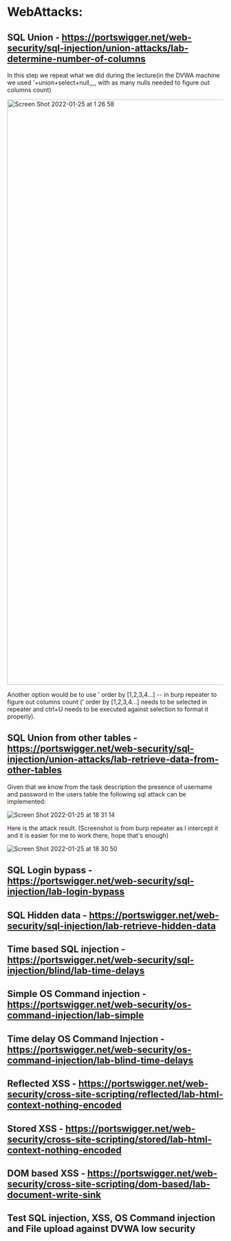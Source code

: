 # WebAttacks:

## SQL Union - https://portswigger.net/web-security/sql-injection/union-attacks/lab-determine-number-of-columns
In this step we repeat what we did during the lecture(in the DVWA machine we used '+union+select+null,,,, with as many nulls needed to figure out columns count)

<img width="1363" alt="Screen Shot 2022-01-25 at 1 26 58" src="https://user-images.githubusercontent.com/18306338/150882925-97bbcdce-f435-4368-a28d-05f93324784f.png">

Another option would be to use ' order by [1,2,3,4...] -- in burp repeater to figure out columns count (' order by [1,2,3,4...] needs to be selected in repeater and ctrl+U needs to be executed against selection to format it properly).

## SQL Union from other tables - https://portswigger.net/web-security/sql-injection/union-attacks/lab-retrieve-data-from-other-tables
Given that we know from the task description the presence of username and password in the users table the following sql attack can be implemented:

![Screen Shot 2022-01-25 at 18 31 14](https://user-images.githubusercontent.com/18306338/151019088-eac1384a-f615-426d-938d-dbfb473fd7a9.png)

Here is the attack result. (Screenshot is from burp repeater as I intercept it and it is easier for me to work there, hope that's enough)

![Screen Shot 2022-01-25 at 18 30 50](https://user-images.githubusercontent.com/18306338/151019123-9e43b3b2-89f2-4391-a56e-b0630dd2a95e.png)


## SQL Login bypass - https://portswigger.net/web-security/sql-injection/lab-login-bypass



## SQL Hidden data - https://portswigger.net/web-security/sql-injection/lab-retrieve-hidden-data

## Time based SQL injection - https://portswigger.net/web-security/sql-injection/blind/lab-time-delays

## Simple OS Command injection - https://portswigger.net/web-security/os-command-injection/lab-simple

## Time delay OS Command Injection - https://portswigger.net/web-security/os-command-injection/lab-blind-time-delays

## Reflected XSS - https://portswigger.net/web-security/cross-site-scripting/reflected/lab-html-context-nothing-encoded

## Stored XSS - https://portswigger.net/web-security/cross-site-scripting/stored/lab-html-context-nothing-encoded

## DOM based XSS - https://portswigger.net/web-security/cross-site-scripting/dom-based/lab-document-write-sink

## Test SQL injection, XSS, OS Command injection and File upload against DVWA low security
